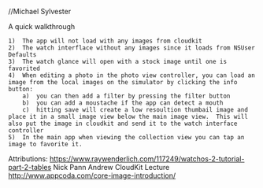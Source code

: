 //Michael Sylvester

A quick walkthrough 
	
	1)  The app will not load with any images from cloudkit 
	2)  The watch interflace without any images since it loads from NSUser Defaults
	3)  The watch glance will open with a stock image until one is favorited
	4)  When editing a photo in the photo view controller, you can load an image from the local images on the simulator by clicking the info button:
		a)  you can then add a filter by pressing the filter button
		b)  you can add a moustache if the app can detect a mouth
		c)  hitting save will create a low resoultion thumbail image and place it in a small image view below the main image view.  This will also put the image in cloudkit and send it to the watch interface controller
	5)  In the main app when viewing the collection view you can tap an image to favorite it.




Attributions:
https://www.raywenderlich.com/117249/watchos-2-tutorial-part-2-tables
Nick Pann
Andrew CloudKit Lecture
http://www.appcoda.com/core-image-introduction/